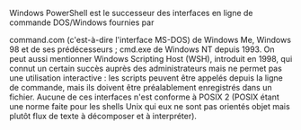 Windows PowerShell est le successeur des interfaces en ligne de commande DOS/Windows fournies par

command.com (c'est-à-dire l'interface MS-DOS) de Windows Me, Windows 98 et de ses prédécesseurs ;
cmd.exe de Windows NT depuis 1993.
On peut aussi mentionner Windows Scripting Host (WSH), introduit en 1998, qui connut un certain succès auprès des administrateurs mais ne permet pas une utilisation interactive : les scripts peuvent être appelés depuis la ligne de commande, mais ils doivent être préalablement enregistrés dans un fichier. Aucune de ces interfaces n'est conforme à POSIX 2 (POSIX étant une norme faite pour les shells Unix qui eux ne sont pas orientés objet mais plutôt flux de texte à décomposer et à interpréter).
